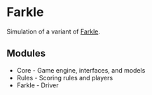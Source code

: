 Farkle
======
Simulation of a variant of [Farkle](http://en.wikipedia.org/wiki/Farkle).

Modules
-------
* Core - Game engine, interfaces, and models
* Rules - Scoring rules and players
* Farkle - Driver